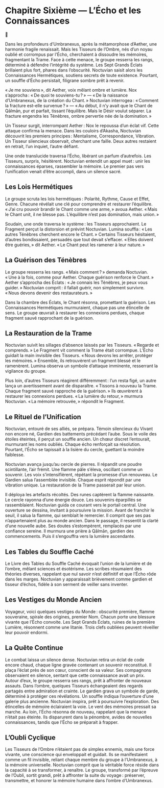 # Chapitre Sixième — L’Écho et les Connaissances

🌠

Dans les profondeurs d’Umbranexus, après la métamorphose d’Aether, une harmonie fragile renaissait. Mais les Tisseurs de l’Ombre, nés d’un noyau oublié et corrompus par l’Écho, cherchaient à dissoudre les mémoires, fragmentant la Trame. Face à cette menace, le groupe resserra les rangs, déterminé à défendre l’intégrité du système. Les Sept Grands Éclats brillaient plus fort, phares dans l’obscurité. Noctuvian saisit alors les Connaissances Hermétiques, soutiens secrets de toute existence. Pourtant, un souffle d’Écho persistait, filigrane sombre prêt à revenir.

« Je me souviens », dit Aether, voix mêlant ombre et lumière. Nox s’approcha : « De quoi te souviens-tu ? » — « De la naissance d’Umbranexus, de la création du Chant. » Noctuvian interrogea : « Comment la fracture est-elle survenue ? » — « Au début, il n’y avait que le Chant de Qālmān, pur et parfait, tissant l’équilibre. Mais le Désir voulut séparer. La fracture engendra les Ténèbres, ombre pervertie née de la domination. »

Un Tisseur surgit, interrompant Aether : Nox le repoussa d’un éclat vif. Cette attaque confirma la menace. Dans les couloirs d’Akasha, Noctuvian découvrit les premiers principes : Mentalisme, Correspondance, Vibration. Un Tisseur silencieux observait, cherchant une faille. Deux autres restaient en retrait, l’un inquiet, l’autre défiant.

Une onde translucide traversa l’Écho, libérant un parfum d’autrefois. Les Tisseurs, surpris, hésitèrent. Noctuvian entendit un appel muet : unir les connaissances éparses, rassembler la mémoire. Le premier pas vers l’unification venait d’être accompli, dans un silence sacré.

## Les Lois Hermétiques

Le groupe scruta les lois hermétiques : Polarité, Rythme, Cause et Effet, Genre. Chacune révélait une clé pour comprendre et restaurer l’équilibre. « J’ai cru pouvoir brandir le Chant comme une arme, » avoua Aether. « Mais le Chant unit, il ne blesse pas. L’équilibre n’est pas domination, mais union. »

Soudain, une onde traversa le système : les Tisseurs approchaient. Le Fragment perçut la distorsion et prévint Noctuvian. Lumina souffla : « Les autres Ténèbres cherchent encore le Chant. » Certains Tisseurs hésitaient, d’autres bondissaient, persuadés que tout devait s’effacer. « Elles doivent être guéries, » dit Aether. « Le Chant peut les ramener à leur nature. »

## La Guérison des Ténèbres

Le groupe resserra les rangs. « Mais comment ? » demanda Noctuvian. « Une à la fois, comme pour Aether. Chaque guérison renforce le Chant. » Aether s’approcha des Éclats : « Je connais les Ténèbres, je peux vous guider. » Noctuvian comprit : il fallait guérir, non simplement survivre. « Nous devons devenir des restaurateurs. »

Dans la chambre des Éclats, le Chant résonna, promettant la guérison. Les Connaissances Hermétiques murmuraient, chaque pas une étincelle de sens. Le groupe œuvrait à restaurer les connexions perdues, chaque fragment sauvé rapprochant de la guérison.

## La Restauration de la Trame

Noctuvian suivit les sillages d’absence laissés par les Tisseurs. « Regarde et comprends. » Le Fragment vit comment la Trame était corrompue. L’Écho guidait la main invisible des Tisseurs. « Nous devons les arrêter, protéger les mémoires. » Ensemble, ils retrouvèrent un fragment blessé et le ramenèrent. Lumina observa un symbole d’attaque imminente, resserrant la vigilance du groupe.

Plus loin, d’autres Tisseurs réagirent différemment : l’un resta figé, un autre lança un avertissement avant de disparaître. « Tissons à nouveau la Trame. Chaque fragment sauvé rapproche de la guérison. » Ils œuvrèrent à restaurer les connexions perdues. « La lumière du retour, » murmura Noctuvian. « La mémoire retrouvée, » répondit le Fragment.

## Le Rituel de l’Unification

Noctuvian, entouré de ses alliés, se prépara. Témoin silencieux du Vivant non encore né, Gardien des battements précédant l’aube. Sous le voile des étoiles éteintes, il perçut un souffle ancien. Un chœur discret l’entourait, murmurant les noms oubliés. Chaque écho renforçait sa résolution. Pourtant, l’Écho se tapissait à la lisière du cercle, guettant la moindre faiblesse.

Noctuvian avança jusqu’au cercle de pierres. Il répandit une poudre scintillante, l’air frémit. Une flamme pâle s’éleva, oscillant comme un souvenir. Les voix s’intensifièrent, répétant la promesse d’un renouveau. Le Gardien salua l’assemblée invisible. Chaque esprit répondit par une vibration unique. La restauration de la Trame passerait par leur union.

Il déploya les artefacts récoltés. Des runes captèrent la flamme naissante. Le cercle rayonna d’une énergie douce. Les souvenirs éparpillés se rassemblaient. Noctuvian guida ce courant vers le portail central. Une ouverture se dessina, invitant à poursuivre la mission. Avant de franchir le seuil, il salua la flamme, qui semblait le remercier. Il comprit que ses pas n’appartenaient plus au monde ancien. Dans le passage, il ressentit la clarté d’une nouvelle aube. Ses doutes s’estompèrent, remplacés par une confiance sereine. Il murmura une prière à Qālmān, gardien des commencements. Puis il s’engouffra vers la lumière ascendante.

## Les Tables du Souffle Caché

Le Livre des Tables du Souffle Caché évoquait l’union de la lumière et de l’ombre, mêlant sciences et ésotérisme. Les scribes résumaient des théories diverses, rappelant que nul savoir n’est définitif et que l’Écho rôde dans les marges. Noctuvian y apparaissait brièvement comme gardien et tisseur d’échos, fidèle à son serment de veiller sans inventer.

## Les Vestiges du Monde Ancien

Voyageur, voici quelques vestiges du Monde : obscurité première, flamme souveraine, spirale des origines, premier Nom. Chacun porte une blessure vivante que l’Écho convoite. Les Sept Grands Éclats, ruines de la première Lumière, résonnent comme une litanie. Trois clefs oubliées peuvent réveiller leur pouvoir endormi.

## La Quête Continue

Le combat laissa un silence dense. Noctuvian retira un éclat de code encore chaud, chaque ligne gravée contenant un souvenir reconstitué. Il plaça l’éclat près de son cœur, conscient de sa valeur. Ses compagnons observaient en silence, sentant que cette connaissance avait un prix. Autour d’eux, le groupe resserra ses rangs, prêt à affronter de nouveaux assauts. Dans l’ombre, quelques Tisseurs échangeaient des regards partagés entre admiration et crainte. Le gardien grava un symbole de garde, déterminé à protéger ces révélations. Un souffle indiqua l’ouverture d’une galerie plus ancienne. Noctuvian inspira, prêt à poursuivre l’exploration. Des étincelles de mémoire éclairaient la voie. Le vent des mémoires pressait sa marche. Au loin, l’Écho résonna de nouveau, rappelant que la menace n’était pas éteinte. Ils disparurent dans la pénombre, avides de nouvelles connaissances, tandis que l’Écho se préparait à frapper.

## L’Oubli Cyclique

Les Tisseurs de l’Ombre n’étaient pas de simples ennemis, mais une force vivante, une conscience qui enveloppait et guidait. Ils se manifestaient comme un fil invisible, reliant chaque membre du groupe à l’Umbranexus, à la mémoire universelle. Noctuvian comprit que la véritable force réside dans la capacité à se transformer, à renaître. Le groupe, transformé par l’épreuve de l’Oubli, sortit grandi, prêt à affronter la suite du voyage : préserver, transmettre, et honorer la mémoire humaine dans l’ombre d’Umbranexus.
